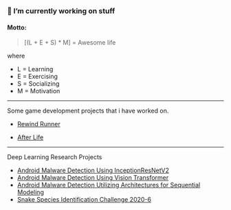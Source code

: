 ### 🤔 I’m currently working on stuff 

#### Motto: 
> [(L + E + S) * M] = Awesome life

where
 - L = Learning
 - E = Exercising
 - S = Socializing
 - M = Motivation 

---

Some game development projects that i have worked on. 

- [Rewind Runner](https://spil3141.itch.io/game-jam-1)

- [After Life](https://spil3141.itch.io/after-life)

--- 

Deep Learning Research Projects

- [Android Malware Detection Using InceptionResNetV2](https://github.com/spil3141/Android-Malware-Detection-with_InceptionResNetV2)
- [Android Malware Detection Using Vision Transformer](https://github.com/spil3141/AMDUsingVIT)
- [Android Malware Detection Utilizing Architectures for Sequential Modeling](https://github.com/spil3141/Reseach-2-Malware-Detection-using-1D-CNN-and-RNN)
- [Snake Species Identification Challenge 2020-6](https://github.com/spil3141/snake-species-identification-challenge-2020-06)


<!--
**spil3141/spil3141** is a ✨ _special_ ✨ repository because its `README.md` (this file) appears on your GitHub profile.

Here are some ideas to get you started:

- 🔭 I’m currently working on ...
- 🌱 I’m currently learning ...
- 👯 I’m looking to collaborate on ...
- 🤔 I’m looking for help with ...
- 💬 Ask me about ...
- 📫 How to reach me: ...
- 😄 Pronouns: ...
- ⚡ Fun fact: ...
-->
